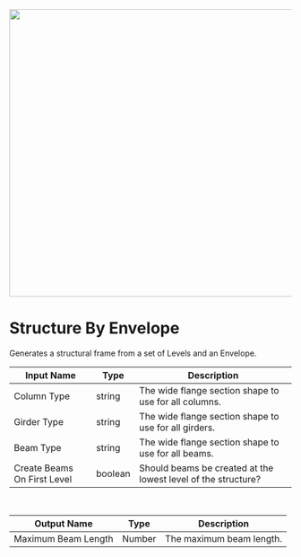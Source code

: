<img src="preview.png" width="512">

# Structure By Envelope

Generates a structural frame from a set of Levels and an Envelope.

|Input Name|Type|Description|
|---|---|---|
|Column Type|string|The wide flange section shape to use for all columns.|
|Girder Type|string|The wide flange section shape to use for all girders.|
|Beam Type|string|The wide flange section shape to use for all beams.|
|Create Beams On First Level|boolean|Should beams be created at the lowest level of the structure?|


<br>

|Output Name|Type|Description|
|---|---|---|
|Maximum Beam Length|Number|The maximum beam length.|

